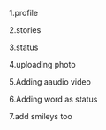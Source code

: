 1.profile

2.stories

3.status

4.uploading photo

5.Adding aaudio video

6.Adding word as status

7.add smileys too
